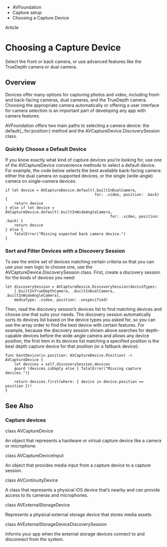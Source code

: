 

- AVFoundation
- Capture setup
-  Choosing a Capture Device 

Article

# Choosing a Capture Device

Select the front or back camera, or use advanced features like the TrueDepth camera or dual camera.

## Overview

Devices offer many options for capturing photos and video, including front- and back-facing cameras, dual cameras, and the TrueDepth camera. Choosing the appropriate camera automatically or offering a user interface for camera selection is an important part of developing any app with camera features.

AVFoundation offers two main paths to selecting a camera device: the default(_:for:position:) method and the AVCaptureDevice.DiscoverySession class.

### Quickly Choose a Default Device

If you know exactly what kind of capture devices you’re looking for, use one of the AVCaptureDevice convenience methods to select a default device. For example, the code below selects the best available back-facing camera: either the dual camera on supported devices, or the single (wide-angle) camera on single-camera devices.

```
if let device = AVCaptureDevice.default(.builtInDualCamera,
                                        for: .video, position: .back) {
    return device
} else if let device = AVCaptureDevice.default(.builtInWideAngleCamera,
                                               for: .video, position: .back) {
    return device
} else {
    fatalError("Missing expected back camera device.")
}
```

### Sort and Filter Devices with a Discovery Session

To see the entire set of devices matching certain criteria so that you can use your own logic to choose one, use the AVCaptureDevice.DiscoverySession class. First, create a discovery session for the kinds of devices you need:

```
let discoverySession = AVCaptureDevice.DiscoverySession(deviceTypes:
    [.builtInTrueDepthCamera, .builtInDualCamera, .builtInWideAngleCamera],
    mediaType: .video, position: .unspecified)
```

Then, read the discovery session’s devices list to find matching devices and choose one that suits your needs. The discovery session automatically sorts its devices list based on the device types you asked for, so you can use the array order to find the best device with certain features. For example, because the discovery session shown above searches for depth-capable devices before the wide-angle camera and allows any device position, the first item in its devices list matching a specified position is the best depth capture device for that position (or a fallback device):

```
func bestDevice(in position: AVCaptureDevice.Position) -> AVCaptureDevice {
    let devices = self.discoverySession.devices
    guard !devices.isEmpty else { fatalError("Missing capture devices.")}

    return devices.first(where: { device in device.position == position })!
}
```

## See Also

### Capture devices

class AVCaptureDevice

An object that represents a hardware or virtual capture device like a camera or microphone.

class AVCaptureDeviceInput

An object that provides media input from a capture device to a capture session.

class AVContinuityDevice

A class that represents a physical iOS device that’s nearby and can provide access to its cameras and microphones.

class AVExternalStorageDevice

Represents a physical external storage device that stores media assets.

class AVExternalStorageDeviceDiscoverySession

Informs your app when the external storage devices connect to and disconnect from the system.

